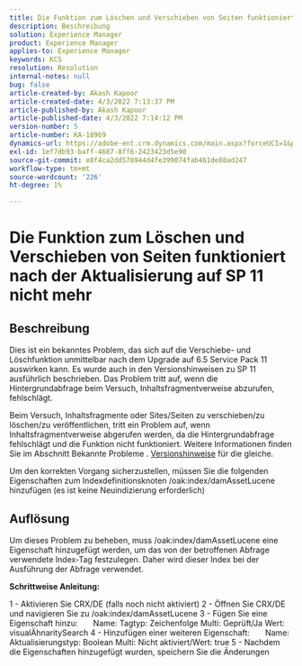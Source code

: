 ```yaml
---
title: Die Funktion zum Löschen und Verschieben von Seiten funktioniert nach der Aktualisierung auf SP 11 nicht mehr
description: Beschreibung
solution: Experience Manager
product: Experience Manager
applies-to: Experience Manager
keywords: KCS
resolution: Resolution
internal-notes: null
bug: false
article-created-by: Akash Kapoor
article-created-date: 4/3/2022 7:13:37 PM
article-published-by: Akash Kapoor
article-published-date: 4/3/2022 7:14:12 PM
version-number: 5
article-number: KA-18969
dynamics-url: https://adobe-ent.crm.dynamics.com/main.aspx?forceUCI=1&pagetype=entityrecord&etn=knowledgearticle&id=bdedee26-82b3-ec11-983f-000d3a5d09d6
exl-id: 1ef7db93-baff-4687-8ff6-2423423d5e90
source-git-commit: e8f4ca2dd578944d4fe399074fab461de88ad247
workflow-type: tm+mt
source-wordcount: '226'
ht-degree: 1%

---
```


# Die Funktion zum Löschen und Verschieben von Seiten funktioniert nach der Aktualisierung auf SP 11 nicht mehr

## Beschreibung


Dies ist ein bekanntes Problem, das sich auf die Verschiebe- und Löschfunktion unmittelbar nach dem Upgrade auf 6.5 Service Pack 11 auswirken kann. Es wurde auch in den Versionshinweisen zu SP 11 ausführlich beschrieben. Das Problem tritt auf, wenn die Hintergrundabfrage beim Versuch, Inhaltsfragmentverweise abzurufen, fehlschlägt.

Beim Versuch, Inhaltsfragmente oder Sites/Seiten zu verschieben/zu löschen/zu veröffentlichen, tritt ein Problem auf, wenn Inhaltsfragmentverweise abgerufen werden, da die Hintergrundabfrage fehlschlägt und die Funktion nicht funktioniert.
Weitere Informationen finden Sie im Abschnitt Bekannte Probleme . [Versionshinweise](https://experienceleague.adobe.com/docs/experience-manager-65/release-notes/service-pack/sp-release-notes.html#known-issues) für die gleiche.

Um den korrekten Vorgang sicherzustellen, müssen Sie die folgenden Eigenschaften zum Indexdefinitionsknoten /oak:index/damAssetLucene hinzufügen (es ist keine Neuindizierung erforderlich)


## Auflösung


Um dieses Problem zu beheben, muss /oak:index/damAssetLucene eine Eigenschaft hinzugefügt werden, um das von der betroffenen Abfrage verwendete Index-Tag festzulegen. Daher wird dieser Index bei der Ausführung der Abfrage verwendet.

<b>Schrittweise Anleitung:</b>

1 - Aktivieren Sie CRX/DE (falls noch nicht aktiviert) 2 - Öffnen Sie CRX/DE und navigieren Sie zu /oak:index/damAssetLucene 3 - Fügen Sie eine Eigenschaft hinzu:       Name: Tagtyp: Zeichenfolge Multi: Geprüft/Ja Wert: visualÄhnaritySearch 4 - Hinzufügen einer weiteren Eigenschaft:       Name: Aktualisierungstyp: Boolean Multi: Nicht aktiviert/Wert: true 5 - Nachdem die Eigenschaften hinzugefügt wurden, speichern Sie die Änderungen

